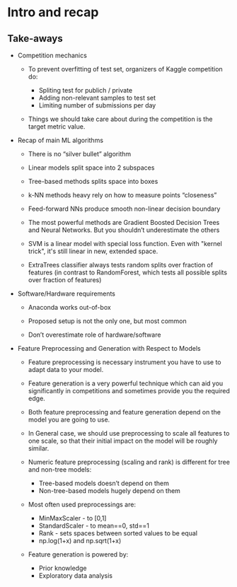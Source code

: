 # Intro and recap
## Take-aways
* Competition mechanics

	* To prevent overfitting of test set, organizers of Kaggle competition do:
		
		* Spliting test for publich / private
		* Adding non-relevant samples to test set
		* Limiting number of submissions per day

	* Things we should take care about during the competition is the target metric value.

* Recap of main ML algorithms
	
	* There is no “silver bullet” algorithm
	
	* Linear models split space into 2 subspaces
	
	* Tree-based methods splits space into boxes
	
	* k-NN methods heavy rely on how to measure points “closeness”
	
	* Feed-forward NNs produce smooth non-linear decision boundary
	
	* The most powerful methods are Gradient Boosted Decision Trees and Neural Networks. But you shouldn’t underestimate the others

	* SVM is a linear model with special loss function. Even with "kernel trick", it's still linear in new, extended space.

	* ExtraTrees classifier always tests random splits over fraction of features (in contrast to RandomForest, which tests all possible splits over fraction of features)
	
* Software/Hardware requirements

	* Anaconda works out-of-box
	
	* Proposed setup is not the only one, but most common
	
	* Don’t overestimate role of hardware/software

* Feature Preprocessing and Generation with Respect to Models

	* Feature preprocessing is necessary instrument you have to use to adapt data to your model. 
	
	* Feature generation is a very powerful technique which can aid you significantly in competitions and sometimes provide you the required edge.
	
	* Both feature preprocessing and feature generation depend on the model you are going to use.
	
	* In General case, we should use preprocessing to scale all features to one scale, so that their initial impact on the model will be roughly similar.
	
	* Numeric feature preprocessing (scaling and rank) is different for tree and non-tree models:
		
		* Tree-based models doesn’t depend on them
		* Non-tree-based models hugely depend on them
	
	* Most often used preprocessings are:
		
		* MinMaxScaler - to [0,1]
		* StandardScaler - to mean==0, std==1
		* Rank - sets spaces between sorted values to be equal
		* np.log(1+x) and np.sqrt(1+x)
	
	* Feature generation is powered by:
	
		* Prior knowledge
		* Exploratory data analysis
	
	

